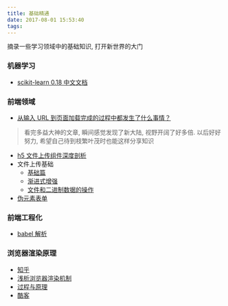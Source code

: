 ```yaml
---
title: 基础精通
date: 2017-08-01 15:53:40
tags:
---
```


摘录一些学习领域中的基础知识, 打开新世界的大门

<!-- more -->

### 机器学习

- [scikit-learn 0.18 中文文档](http://cwiki.apachecn.org/plugins/servlet/mobile#content/view/10030181)

### 前端领域

- [从输入 URL 到页面加载完成的过程中都发生了什么事情？](http://fex.baidu.com/blog/2014/05/what-happen/)

> 看完多益大神的文章, 瞬间感觉发现了新大陆, 视野开阔了好多倍. 以后好好努力, 希望自己待到枝繁叶茂时也能这样分享知识

- [h5 文件上传组件深度剖析](http://fex.baidu.com/blog/2014/04/html5-uploader/)
- 文件上传基础
    - [基础篇](https://www.qcloud.com/community/article/985614)
    - [渐进式增强](http://www.ruanyifeng.com/blog/2012/08/file_upload.html)
    - [文件和二进制数据的操作](http://javascript.ruanyifeng.com/htmlapi/file.html)
- [伪元素表单](http://www.zhangxinxu.com/wordpress/2013/06/%E4%BC%AA%E5%85%83%E7%B4%A0-%E8%A1%A8%E5%8D%95%E6%A0%B7%E5%BC%8F-pseudo-elements-style-form-controls/)

### 前端工程化

- [babel 解析](https://segmentfault.com/a/1190000011155061?utm_source=weekly&utm_medium=email&utm_campaign=email_weekly#articleHeader8)

### 浏览器渲染原理

- [知乎](https://www.zhihu.com/question/59024365/answer/161548734)
- [浅析浏览器渲染机制](http://blog.codingplayboy.com/2017/03/29/webpage_render/)
- [过程与原理](https://zhuanlan.zhihu.com/p/29418126)
- [酷客](https://coolshell.cn/articles/9666.html)
